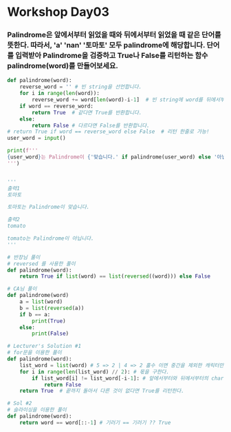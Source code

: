 # Workshop Day03

### Palindrome은 앞에서부터 읽었을 때와 뒤에서부터 읽었을 때 같은 단어를 뜻한다. 따라서, 'a' 'nan' '토마토' 모두 palindrome에 해당합니다. 단어를 입력받아 Palindrome을 검증하고 True나 False를 리턴하는 함수 palindrome(word)를 만들어보세요.
```python
def palindrome(word):
    reverse_word = '' # 빈 string을 선언합니다.
    for i in range(len(word)):
        reverse_word += word[len(word)-i-1]  # 빈 string에 word를 뒤에서부터 입력합니다.
    if word == reverse_word:
        return True  # 같다면 True를 반환합니다.
    else:
        return False # 다르다면 False를 반환합니다.
# return True if word == reverse_word else False  # 리턴 한줄로 가능!
user_word = input()

print(f'''
{user_word}는 Palindrome이 {'맞습니다.' if palindrome(user_word) else '아닙니다.'}
''')


'''
출력1
토마토

토마토는 Palindrome이 맞습니다.

출력2
tomato

tomato는 Palindrome이 아닙니다.
'''

```



```python
# 반장님 풀이 
# reversed 를 사용한 풀이
def palindrome(word):
    return True if list(word) == list(reversed((word))) else False

# CA님 풀이
def palindrome(word)
    a = list(word)
    b = list(reversed(a))
    if b == a:
        print(True)
    else:
        print(False)
```

```python
# Lecturer's Solution #1
# for문을 이용한 풀이
def palindrome(word):
    list_word = list(word) # 5 => 2 | 4 => 2 홀수 이면 중간을 제외한 캐릭터만
    for i in range(len(list_word) // 2): # 몫을 구한다.
        if list_word[i] != list_word[-i-1]: # 앞에서부터와 뒤에서부터의 char를 하나씩 비교
            return False
    return True  # 끝까지 돌아서 다른 것이 없다면 True를 리턴한다.

# Sol #2
# 슬라이싱을 이용한 풀이
def palindrome(word):
    return word == word[::-1] # 기러기 == 기러기 ?? True
```

